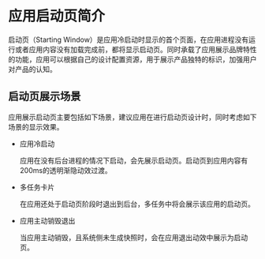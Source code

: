 # 应用启动页简介
<!--Kit: ArkUI-->
<!--Subsystem: Window-->
<!--Owner: @xiaochaobu-->
<!--Designer: @tenMiles-->
<!--Tester: @qinliwen0417-->
<!--Adviser: @ge-yafang-->

启动页（Starting Window）是应用冷启动时显示的首个页面，在应用进程没有运行或者应用内容没有加载完成前，都将显示启动页。同时承载了应用展示品牌特性的功能，应用可以根据自己的设计配置资源，用于展示产品独特的标识，加强用户对产品的认知。

## 启动页展示场景

应用展示启动页主要包括如下场景，建议应用在进行启动页设计时，同时考虑如下场景的显示效果。

- 应用冷启动

  应用在没有后台进程的情况下启动，会先展示启动页。启动页到应用内容有200ms的透明渐隐动效过渡。

- 多任务卡片

  在应用还处于启动页阶段时退出到后台，多任务中将会展示该应用的启动页。

- 应用主动销毁退出

  当应用主动销毁，且系统侧未生成快照时，会在应用退出动效中展示为启动页。
